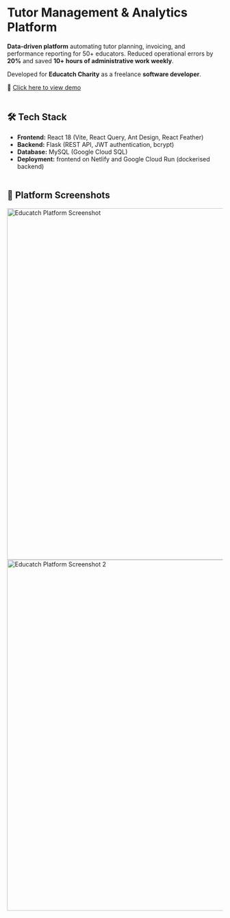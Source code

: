 # Tutor Management & Analytics Platform

**Data-driven platform** automating tutor planning, invoicing, and performance reporting for 50+ educators.
Reduced operational errors by **20%** and saved **10+ hours of administrative work weekly**.

Developed for **Educatch Charity** as a freelance **software developer**.

🔗 [Click here to view demo](https://educatchcharity-demo.netlify.app)<br><br>

## 🛠 Tech Stack

- **Frontend:** React 18 (Vite, React Query, Ant Design, React Feather)  
- **Backend:** Flask (REST API, JWT authentication, bcrypt)
- **Database:** MySQL (Google Cloud SQL)  
- **Deployment:** frontend on Netlify and Google Cloud Run (dockerised backend)<br><br>

## 📸 Platform Screenshots

<img width="1440" height="819" alt="Educatch Platform Screenshot" src="https://github.com/user-attachments/assets/fc545dce-5fad-4774-aff5-5d45bcc48fa8" />

<img width="1440" height="818" alt="Educatch Platform Screenshot 2" src="https://github.com/user-attachments/assets/f55890b4-3f20-41ff-bb19-f96c6a872a8a" />
